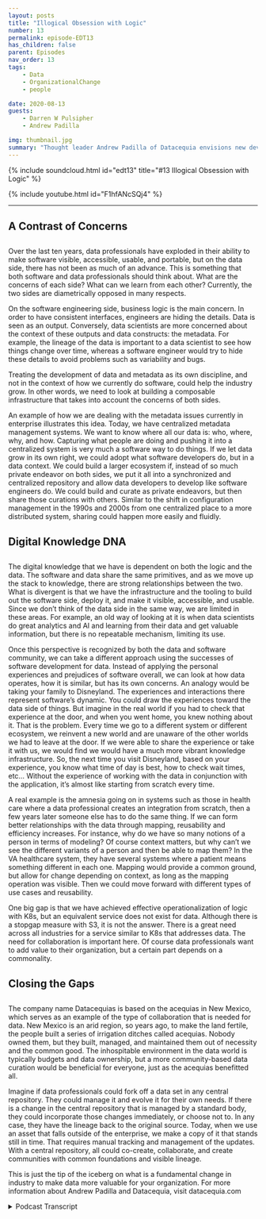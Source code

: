 ```yaml
---
layout: posts
title: "Illogical Obsession with Logic"
number: 13
permalink: episode-EDT13
has_children: false
parent: Episodes
nav_order: 13
tags:
    - Data
    - OrganizationalChange
    - people

date: 2020-08-13
guests:
    - Darren W Pulsipher
    - Andrew Padilla

img: thumbnail.jpg
summary: "Thought leader Andrew Padilla of Datacequia envisions new developments in data management and collaboration that would allow data to advance as software has in visibility, accessibility, usability, and portability. He outlines how a composable infrastructure would address the concerns of both software engineers and data scientists."
---
```


{% include soundcloud.html id="edt13" title="#13 Illogical Obsession with Logic" %}

{% include youtube.html id="F1hfANcSQj4" %}

---

## A Contrast of Concerns <h2>

Over the last ten years, data professionals have exploded in their ability to make software visible, accessible, usable, and portable, but on the data side, there has not been as much of an advance.  This is something that both software and data professionals should think about. What are the concerns of each side? What can we learn from each other? Currently, the two sides are diametrically opposed in many respects.

On the software engineering side, business logic is the main concern. In order to have consistent interfaces, engineers are hiding the details. Data is seen as an output. Conversely, data scientists are more concerned about the context of these outputs and data constructs: the metadata.  For example, the lineage of the data is important to a data scientist to see how things change over time, whereas a software engineer would try to hide these details to avoid problems such as variability and bugs.

Treating the development of data and metadata as its own discipline, and not in the context of how we currently do software, could help the industry grow. In other words, we need to look at building a composable infrastructure that takes into account the concerns of both sides.

An example of how we are dealing with the metadata issues currently in enterprise illustrates this idea. Today, we have centralized metadata management systems. We want to know where all our data is: who, where, why, and how. Capturing what people are doing and pushing it into a centralized system is very much a software way to do things. If we let data grow in its own right, we could adopt what software developers do, but in a data context. We could build a larger ecosystem if, instead of so much private endeavor on both sides, we put it all into a synchronized and centralized repository and allow data developers to develop like software engineers do. We could build and curate as private endeavors, but then share those curations with others. Similar to the shift in configuration management in the 1990s and 2000s from one centralized place to a more distributed system, sharing could happen more easily and fluidly.

## Digital Knowledge DNA <h2>

The digital knowledge that we have is dependent on both the logic and the data. The software and data share the same primitives, and as we move up the stack to knowledge, there are strong relationships between the two. What is divergent is that we have the infrastructure and the tooling to build out the software side, deploy it, and make it visible, accessible, and usable. Since we don’t think of the data side in the same way, we are limited in these areas. For example, an old way of looking at it is when data scientists do great analytics and AI and learning from their data and get valuable information, but there is no repeatable mechanism, limiting its use.

Once this perspective is recognized by both the data and software community, we can take a different approach using the successes of software development for data.  Instead of applying the personal experiences and prejudices of software overall, we can look at how data operates, how it is similar, but has its own concerns. An analogy would be taking your family to Disneyland. The experiences and interactions there represent software’s dynamic. You could draw the experiences toward the data side of things. But imagine in the real world if you had to check that experience at the door, and when you went home, you knew nothing about it. That is the problem. Every time we go to a different system or different ecosystem, we reinvent a new world and are unaware of the other worlds we had to leave at the door. If we were able to share the experience or take it with us, we would find we would have a much more vibrant knowledge infrastructure. So, the next time you visit Disneyland, based on your experience, you know what time of day is best, how to check wait times, etc… Without the experience of working with the data in conjunction with the application, it’s almost like starting from scratch every time.

A real example is the amnesia going on in systems such as those in health care where a data professional creates an integration from scratch, then a few years later someone else has to do the same thing. If we can form better relationships with the data through mapping, reusability and efficiency increases. For instance, why do we have so many notions of a person in terms of modeling? Of course context matters, but why can’t we see the different variants of a person and then be able to map them? In the VA healthcare system, they have several systems where a patient means something different in each one. Mapping would provide a common ground, but allow for change depending on context, as long as the mapping operation was visible. Then we could move forward with different types of use cases and reusability.

One big gap is that we have achieved effective operationalization of logic with K8s, but an equivalent service does not exist for data. Although there is a stopgap measure with S3, it is not the answer. There is a great need across all industries for a service similar to K8s that addresses data.  The need for collaboration is important here. Of course data professionals want to add value to their organization, but a certain part depends on a commonality.

## Closing the Gaps <h2>

The company name Datacequias is based on the acequias in New Mexico, which serves as an example of the type of collaboration that is needed for data. New Mexico is an arid region, so years ago, to make the land fertile, the people built a series of irrigation ditches called acequias. Nobody owned them, but they built, managed, and maintained them out of necessity and the common good. The inhospitable environment in the data world is typically budgets and data ownership, but a more community-based data curation would be beneficial for everyone, just as the acequias benefitted all.

Imagine if  data professionals could fork off a data set in any central repository. They could manage it and evolve it for their own needs. If there is a change in the central repository that is managed by a standard body, they could incorporate those changes immediately, or choose not to. In any case, they have the lineage back to the original source. Today, when we use an asset that falls outside of the enterprise, we make a copy of it that stands still in time. That requires manual tracking and management of the updates. With a central repository, all could co-create, collaborate, and create communities with common foundations and visible lineage.

This is just the tip of the iceberg on what is a fundamental change in industry to make data more valuable for your organization. For more information about Andrew Padilla and Datacequia, visit datacequia.com



<details>
<summary> Podcast Transcript </summary>

<p></p>

</details>
